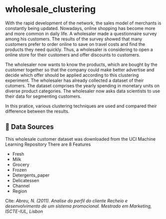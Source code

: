 # wholesale_clustering

With the rapid development of the network, the sales model of merchants is constantly being updated. Nowadays, online shopping has become more and more common in daily life. A wholesaler made a questionnaire survey among his customers. The results of the survey showed that many customers prefer to order online to save on travel costs and find the products they need quickly. Thus, a wholesaler is considering to open a online store for their customers and offer discounts to customers. 

The wholesaler now wants to know the products, which are bought by the customer together so that the company could make better advertise and decide which offer should be applied according to this clustering experiment. The wholesaler has already collected a dataset of their cutomers. The dataset comprises the yearly spending in monetary units on diverse product categories. The wholesaler now asks data scientists to use their data for segmenting customers. 

In this pratice, various clustering techniques are used and compared their difference between the results.


## 🌟 Data Sources

This wholesale customer dataset was downloaded from the UCI Machine Learning Repository
There are 8 Features
 - Fresh
 - Milk
 - Grocery
 - Frozen
 - Detergents_paper
 - Delicatessen
 - Channel
 - Region

Cite: *Abreu, N. (2011). Analise do perfil do cliente Recheio e desenvolvimento de um sistema promocional. Mestrado em Marketing, ISCTE-IUL, Lisbon*